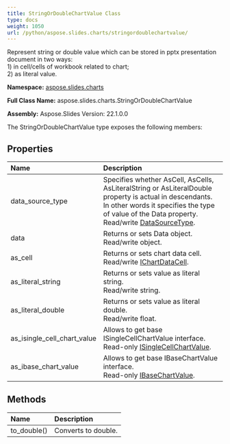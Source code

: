 ```yaml
---
title: StringOrDoubleChartValue Class
type: docs
weight: 1050
url: /python/aspose.slides.charts/stringordoublechartvalue/
---
```


Represent string or double value which can be stored in pptx presentation document in two ways:<br/>            1) in cell/cells of workbook related to chart;<br/>            2) as literal value.

**Namespace:** [aspose.slides.charts](/python/aspose.slides.charts/)

**Full Class Name:** aspose.slides.charts.StringOrDoubleChartValue

**Assembly:**  Aspose.Slides Version: 22.1.0.0

The StringOrDoubleChartValue type exposes the following members:
## **Properties**
|**Name**|**Description**|
| :- | :- |
|data_source_type|Specifies whether AsCell, AsCells, AsLiteralString or AsLiteralDouble <br/>            property is actual in descendants. In other words it specifies the type <br/>            of value of the Data property.<br/>            Read/write [DataSourceType](/python/aspose.slides.charts/datasourcetype/).|
|data|Returns or sets Data object.<br/>            Read/write object.|
|as_cell|Returns or sets chart data cell.<br/>            Read/write [IChartDataCell](/python/aspose.slides.charts/ichartdatacell/).|
|as_literal_string|Returns or sets value as literal string.<br/>            Read/write string.|
|as_literal_double|Returns or sets value as literal double.<br/>            Read/write float.|
|as_isingle_cell_chart_value|Allows to get base ISingleCellChartValue interface.<br/>            Read-only [ISingleCellChartValue](/python/aspose.slides.charts/isinglecellchartvalue/).|
|as_ibase_chart_value|Allows to get base IBaseChartValue interface.<br/>            Read-only [IBaseChartValue](/python/aspose.slides.charts/ibasechartvalue/).|
## **Methods**
|**Name**|**Description**|
| :- | :- |
|to_double()|Converts to double.|
